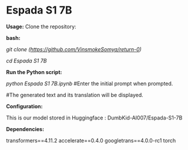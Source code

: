 # Espada S1 7B
**Usage:**
Clone the repository:

**bash:**

_git clone (https://github.com/VinsmokeSomya/return-0)_

_cd Espada S1 7B_

**Run the Python script:**

_python Espada S1 7B.ipynb_
#Enter the initial prompt when prompted.

#The generated text and its translation will be displayed.

**Configuration:**

This is our  model stored in Huggingface : DumbKid-AI007/Espada-S1-7B

**Dependencies:**

transformers==4.11.2
accelerate==0.4.0
googletrans==4.0.0-rc1
torch
